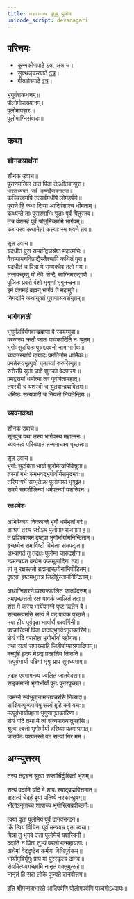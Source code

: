 ```yaml
---  
title: ०४-००५ भृगुषु पुलोमा
unicode_script: devanagari
---  
```


## परिचयः
- कुम्भकोणपाठे [ऽत्र](https://archive.org/details/mahAbhArata-kumbhakoNam/page/n369), [अत्र च](https://sanskritdocuments.org/mirrors/mahabharata/mbhK/mahabharata-k-01-sa.html)।
- सुक्थङ्करपाठे [ऽत्र](http://bombay.indology.info/mahabharata/text/UD/MBh01.txt)।
- गीताप्रेस्पाठे [ऽत्र](https://archive.org/stream/mahabharata01ramauoft#page/564/mode/2up)।

भृगुवंशकथनम्॥  
पौलोमोपाख्यानम्॥  
पुलोमापहारः॥  
पुलोमाग्निसंवादः॥  

## कथा
### शौनकप्रार्थना
 शौनक उवाच॥  
पुराणमखिलं तात पिता तेऽधीतवान्पुरा॥  
`भारताध्ययनं सर्वं कृष्णद्वैपायनात्तदा॥`  
कच्चित्त्वमपि तत्सर्वमधीषे लोमहर्षणे॥  
पुराणे हि कथा दिव्या आदिवंशाश्च धीमताम्॥  
कथ्यन्ते ताः पुरास्माभिः श्रुताः पूर्वं पितुस्तव॥  
तत्र वंशमहं पूर्वं श्रोतुमिच्छामि भार्गवम्॥  
कथयस्व कथामेतां कल्याः स्म श्रवणे तव॥  

 सूत उवाच॥  
यदधीतं पुरा सम्यग्द्विजश्रेष्ठ महात्मभिः॥  
वैशम्पायनविप्राद्यैस्तैश्चापि कथितं पुरा॥  
यदधीतं च पित्रा मे सम्यक्चैव ततो मया॥  
तत्तावच्छृणु यो देवैः सेन्द्रैः साग्निमरुद्गणैः॥  
पूजितः प्रवरो वंशो भृगूणां भृगुनन्दन॥  
इमं वंशमहं ब्रह्मन् भार्गवं ते महामुने॥  
निगदामि कथायुक्तं पुराणाश्रयसंयुतम्॥  

### भार्गवावली
भृगुर्महर्षिर्भगवान्ब्रह्मणा वै स्वयम्भुवा॥  
वरुणस्य क्रतौ जातः पावकादिति नः श्रुतम्॥   
भृगोः सुदयितः पुत्रश्च्यवनो नाम भार्गवः॥  
च्यवनस्यापि दायादः प्रमतिर्नाम धार्मिकः॥  
प्रमतेरप्यभूत्पुत्रो घृताच्यां रुरुरित्युत॥  
रुरोरपि सुतो जज्ञे शुनको वेदपारगः॥  
प्रमद्वरायां धर्मात्मा तव पूर्वपितामहात्॥  
तपस्वी च यशस्वी च श्रुतवान्ब्रह्मवित्तमः॥  
धर्मिष्ठः सत्यवादी च नियतो नियतेन्द्रियः॥  

### च्यवनकथा
 शौनक उवाच॥  
सूतपुत्र यथा तस्य भार्गवस्य महात्मनः॥  
च्यवनत्वं परिख्यातं तन्ममाचक्ष्व पृच्छतः॥  

 सूत उवाच॥  
भृगोः सुदयिता भार्या पुलोमेत्यभिविश्रुता॥  
तस्यां गर्भः समभवद्भृगोर्वीर्यसमुद्भवः॥  
तस्मिन्गर्भे सम्भृतेऽथ पुलोमायां भृगूद्वह॥  
समये समशीलिन्यां धर्मपत्न्यां यशस्विनः॥  

#### रक्षःप्रवेशः
अभिषेकाय निष्क्रान्ते भृगौ धर्मभृतां वरे॥  
आश्रमं तस्य रक्षोऽथ पुलोमाभ्याजगाम ह॥  
तं प्रविश्याश्रमं दृष्ट्वा भृगोर्भार्यामनिन्दिताम्॥  
हृच्छयेन समाविष्टो विचेताः समपद्यत॥  
अभ्यागतं तु तद्रक्षः पुलोमा चारुदर्शना॥  
न्यमन्त्रयत वन्येन फलमूलादिना तदा॥  
तां तु रक्षस्ततो ब्रह्मन्हृच्छयेनाभिपीडितम्॥  
दृष्ट्वा हृष्टमभूत्तत्र जिहीर्षुस्तामनिन्दिताम्॥  

अथाग्निशरणेऽपश्यज्ज्वलितं जातवेदसम्॥  
तमपृच्छत्ततो रक्षः पावकं ज्वलितं तदा॥  
शंस मे कस्य भार्येयमग्ने पृष्ट ऋतेन वै॥  
सत्यस्त्वमसि सत्यं मे वद पावक पृच्छते॥  
मया हीयं पूर्ववृता भार्यार्थे वरवर्णिनी॥  
पश्चात्त्विमां पिता प्रादाद्भृगवेऽनृतकारिणे॥  
सेयं यदि वरारोहा भृगोर्भार्या रहोगता॥  
तथा सत्यं समाख्याहि जिहीर्षाम्याश्रमादिमाम्॥  
मन्युर्हि हृदयं मेऽद्य प्रदहन्निव तिष्ठति॥  
मत्पूर्वभार्यां यदिमां भृगुः प्राप सुमध्यमाम्॥  


तद्रक्ष एवमामन्त्र्य ज्वलितं जातवेदसम्॥  
शङ्कमानो भृगोर्भार्यां पुनः पुनरपृच्छत॥  

त्वमग्ने सर्वभूतानामन्तश्चरसि नित्यदा॥  
साक्षिवत्पुण्यपापेषु सत्यं ब्रूहि कवे वचः॥  
मत्पूर्वभार्यापहृता भृगुणानृतकारिणा॥  
सेयं यदि तथा मे त्वं सत्यमाख्यातुमर्हसि॥  
श्रुत्वा त्वत्तो भृगोर्भार्यां हरिष्याम्यहमाश्रमात्॥  
जातवेदः पश्यतस्ते वद सत्यां गिरं मम॥  

## अग्न्युत्तरम्
तस्य तद्वचनं श्रुत्वा सप्तार्चिर्दुःखितो भृशम्॥  

सत्यं वदामि यदि मे शापः स्याद्ब्रह्मवित्तमात्॥  
असत्यं चेदहं ब्रूयां पतिष्ये नरकान्ध्रुवम्॥  
भीतोऽनृताच्च शापाच्च भृगोरित्यब्रवीच्छनैः॥  

त्वया वृता पुलोमेयं पूर्वं दानवनन्दन॥  
किं त्वियं विधिना पूर्वं मन्त्रवन्न वृता त्वया॥  
पित्रा तु भृगवे दत्ता पुलोमेयं यशस्विनी॥  
ददाति न पिता तुभ्यं वरलोभान्महायशाः॥  
अथेमां वेददृष्टेन कर्मणा विधिपूर्वकम्॥  
भार्यामृषिर्भृगुः प्राप मां पुरस्कृत्य दानव॥  
सेयमित्यवगच्छामि नानृतं वक्तुमुत्सहे॥  
नानृतं हि सदा लोके पूज्यते दानवोत्तम॥  

इति श्रीमन्महाभारते आदिपर्वणि पौलोमपर्वणि पञ्चमोऽध्यायः॥  